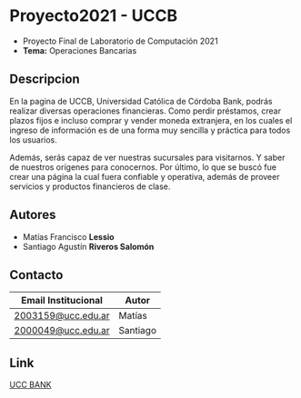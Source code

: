 # Proyecto2021 - UCCB
* Proyecto Final de Laboratorio de Computación 2021
* **Tema:** Operaciones Bancarias

## Descripcion
<p>En la pagina de UCCB, Universidad Católica de Córdoba Bank, podrás realizar diversas operaciones financieras.
Como perdir préstamos, crear plazos fijos e incluso comprar y vender moneda extranjera,
en los cuales el ingreso de información es de una forma muy sencilla y práctica para todos los usuarios.</p>
<p>Además, serás capaz de ver nuestras sucursales para visitarnos. Y saber de nuestros orígenes para conocernos. 
Por último, lo que se buscó fue crear una página la cual fuera confiable y operativa, además de proveer servicios y productos financieros de clase.</p>

## Autores
* Matías Francisco **Lessio**
* Santiago Agustín **Riveros Salomón**

## Contacto
| Email Institucional | Autor |
|-------|-------|
|2003159@ucc.edu.ar|Matías|
|2000049@ucc.edu.ar|Santiago|

## Link
[UCC BANK](https://ucc-labcompu2.github.io/proyecto2021-RiverosSalomon-Lessio/Index.html)

